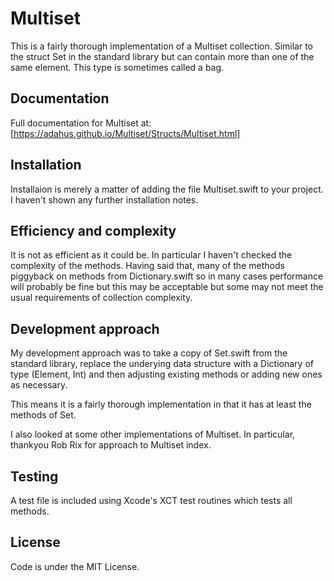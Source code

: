 # Multiset

This is a fairly thorough implementation of a Multiset collection.
Similar to the struct Set in the standard library but can contain more than one of the same element.
This type is sometimes called a bag.

## Documentation
Full documentation for Multiset at: [https://adahus.github.io/Multiset/Structs/Multiset.html]

## Installation
Installaion is merely a matter of adding the file Multiset.swift to your project.
I haven't shown any further installation notes. 

## Efficiency and complexity
It is not as efficient as it could be.
In particular I haven't checked the complexity of the methods.
Having said that, many of the methods piggyback on methods from Dictionary.swift so in many cases performance will probably be fine but this may be acceptable but some may not meet the usual requirements of collection complexity.

## Development approach
My development approach was to take a copy of Set.swift from the standard library, replace the underying data structure with a Dictionary of type (Element, Int) and then adjusting existing methods or adding new ones as necessary.

This means it is a fairly thorough implementation in that it has at least the methods of Set.

I also looked at some other implementations of Multiset.
In particular, thankyou Rob Rix for approach to Multiset index.

## Testing
A test file is included using Xcode's XCT test routines which tests all methods.

## License
Code is under the MIT License.

